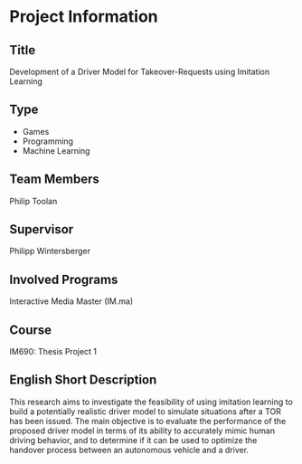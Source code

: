 # Project Information
## Title

Development of a Driver Model for Takeover-Requests using Imitation Learning


## Type

- Games
- Programming
- Machine Learning

## Team Members

Philip Toolan

## Supervisor

Philipp Wintersberger

## Involved Programs

Interactive Media Master (IM.ma)

## Course

IM690: Thesis Project 1 

## English Short Description

This research aims to investigate the feasibility of using imitation learning to build a potentially realistic driver model to simulate situations after a TOR has been issued. The main objective is to evaluate the performance of the proposed driver model in terms of its ability to accurately mimic human driving behavior, and to determine if it can be used to optimize the handover process between an autonomous vehicle and a driver.
